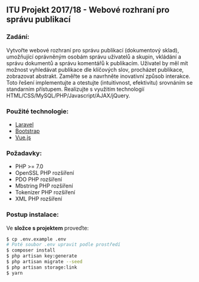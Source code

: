 ITU Projekt 2017/18 - Webové rozhraní pro správu publikací
------
### Zadání:
Vytvořte webové rozhraní pro správu publikací (dokumentový sklad), umožňující oprávněným osobám správu uživatelů a skupin, vkládání a správu dokumentů a správu komentářů k publikacím. Uživatel by měl mít možnost vyhledávat publikace dle klíčových slov, procházet publikace, zobrazovat abstrakt.
Zaměřte se a navrhněte inovativní způsob interakce. Toto řešení implementujte a otestujte (intuitivnost, efektivitu) srovnáním se standarním přístupem. Realizujte s využitím technologií HTML/CSS/MySQL/PHP/Javascript/AJAX/jQuery.

### Použité technologie:
* [Laravel](https://laravel.com/)
* [Bootstrap](https://getbootstrap.com/)
* [Vue.js](https://vuejs.org/)

### Požadavky:
* PHP >= 7.0
* OpenSSL PHP rozšíření
* PDO PHP rozšíření
* Mbstring PHP rozšíření
* Tokenizer PHP rozšíření
* XML PHP rozšíření

### Postup instalace:
Ve **složce s projektem** proveďte:
```bash
$ cp .env.example .env
# Poté soubor .env upravit podle prostředí
$ composer install
$ php artisan key:generate
$ php artisan migrate --seed
$ php artisan storage:link
$ yarn
```
